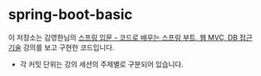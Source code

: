 # spring-boot-basic
이 저장소는 김영한님의 [스프링 입문 - 코드로 배우는 스프링 부트, 웹 MVC, DB 접근 기술](https://www.inflearn.com/course/%EC%8A%A4%ED%94%84%EB%A7%81-%EC%9E%85%EB%AC%B8-%EC%8A%A4%ED%94%84%EB%A7%81%EB%B6%80%ED%8A%B8) 강의를 보고 구현한 코드입니다.   

- 각 커밋 단위는 강의 세션의 주제별로 구분되어 있습니다.  
